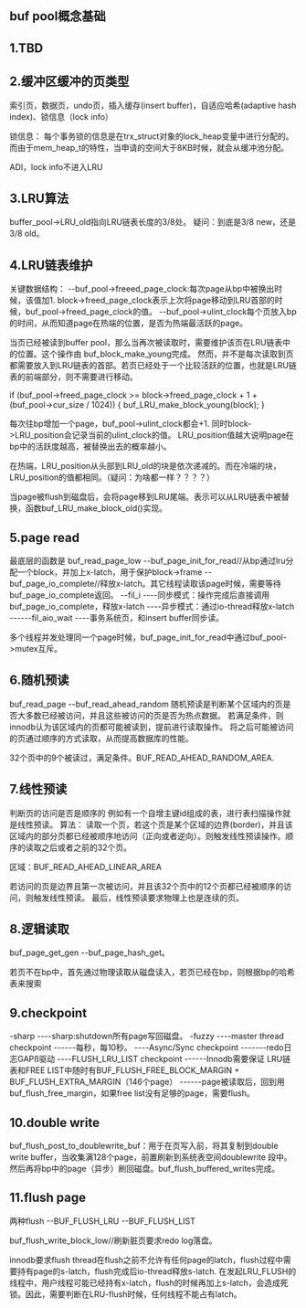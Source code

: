 ## buf pool概念基础
## 1.TBD

## 2.缓冲区缓冲的页类型

索引页，数据页，undo页，插入缓存(insert buffer)，自适应哈希(adaptive hash index)、锁信息（lock info）

锁信息：
每个事务锁的信息是在trx_struct对象的lock_heap变量中进行分配的。而由于mem_heap_t的特性，当申请的空间大于8KB时候，就会从缓冲池分配。

ADI，lock info不进入LRU

## 3.LRU算法

buffer_pool->LRU_old指向LRU链表长度的3/8处。
疑问：到底是3/8 new，还是 3/8 old。

## 4.LRU链表维护

关键数据结构：
--buf_pool->freeed_page_clock:每次page从bp中被换出时候，该值加1. block->freed_page_clock表示上次将page移动到LRU首部的时候，buf_pool->freed_page_clock的值。
--buf_pool->ulint_clock每个页放入bp的时间，从而知道page在热端的位置，是否为热端最活跃的page。

当页已经被读到buffer pool，那么当再次被读取时，需要维护该页在LRU链表中的位置。这个操作由 buf_block_make_young完成。
然而，并不是每次读取到页都需要放入到LRU链表的首部。若页已经处于一个比较活跃的位置，也就是LRU链表的前端部分，则不需要进行移动。

if (buf_pool->freed_page_clock >= block->freed_page_clock + 1 + (buf_pool->cur_size / 1024))
{
	    buf_LRU_make_block_young(block);
}


每次往bp增加一个page，buf_pool->ulint_clock都会+1. 同时block->LRU_position会记录当前的ulint_clock的值。
LRU_position值越大说明page在bp中的活跃度越高，被替换出去的概率越小。

在热端，LRU_position从头部到LRU_old的块是依次递减的。而在冷端的块，LRU_position的值都相同。（疑问：为啥都一样？？？？）

当page被flush到磁盘后，会将page移到LRU尾端。表示可以从LRU链表中被替换，函数buf_LRU_make_block_old()实现。

## 5.page read

最底层的函数是
buf_read_page_low
--buf_page_init_for_read//从bp通过lru分配一个block，并加上x-latch，用于保护block->frame
--buf_page_io_complete//释放x-latch。其它线程读取该page时候，需要等待buf_page_io_complete返回。
--fil_i
----同步模式：操作完成后直接调用buf_page_io_complete，释放x-latch
----异步模式：通过io-thread释放x-latch
------fil_aio_wait
----事务系统页，和insert buffer同步读。


多个线程并发处理同一个page时候，buf_page_init_for_read中通过buf_pool->mutex互斥。


## 6.随机预读

buf_read_page
--buf_read_ahead_random
随机预读是判断某个区域内的页是否大多数已经被访问，并且这些被访问的页是否为热点数据。
若满足条件，则innodb认为该区域内的页都可能被读到，提前进行读取操作。
将之后可能被访问的页通过顺序的方式读取，从而提高数据库的性能。

32个页中的9个被读过，满足条件。BUF_READ_AHEAD_RANDOM_AREA.

## 7.线性预读

判断页的访问是否是顺序的 
例如有一个自增主键id组成的表，进行表扫描操作就是线性预读。
算法：
读取一个页，若这个页是某个区域的边界(border)，并且该区域内的部分页都已经被顺序地访问（正向或者逆向）。则触发线性预读操作。顺序的读取之后或者之前的32个页。

区域：BUF_READ_AHEAD_LINEAR_AREA

若访问的页是边界且第一次被访问，并且该32个页中的12个页都已经被顺序的访问，则触发线性预读。
最后，线性预读要求物理上也是连续的页。

## 8.逻辑读取


buf_page_get_gen
--buf_page_hash_get。

若页不在bp中，首先通过物理读取从磁盘读入，若页已经在bp，则根据bp的哈希表来搜索

## 9.checkpoint

-sharp
----sharp:shutdown所有page写回磁盘。
-fuzzy
----master thread checkpoint
------每秒，每10秒。
----Async/Sync checkpoint
-------redo日志GAPß驱动
----FLUSH_LRU_LIST checkpoint
------Innodb需要保证 LRU链表和FREE LIST中随时有BUF_FLUSH_FREE_BLOCK_MARGIN + BUF_FLUSH_EXTRA_MARGIN（146个page）
------page被读取后，回到用buf_flush_free_margin，如果free list没有足够的page，需要flush。

## 10.double write


buf_flush_post_to_doublewrite_buf：用于在页写入前，将其复制到double write buffer，当收集满128个page，前置刷新到系统表空间doublewrite 段中。
然后再将bp中的page（异步）刷回磁盘。buf_flush_buffered_writes完成。


## 11.flush page

两种flush
--BUF_FLUSH_LRU
--BUF_FLUSH_LIST

buf_flush_write_block_low//刷新脏页要求redo log落盘。

innodb要求flush thread在flush之前不允许有任何page的latch，flush过程中需要持有page的s-latch，flush完成后io-thread释放s-latch.
在发起LRU_FLUSH的线程中，用户线程可能已经持有x-latch，flush的时候再加上s-latch，会造成死锁。因此，需要判断在LRU-flush时候，任何线程不能占有latch。